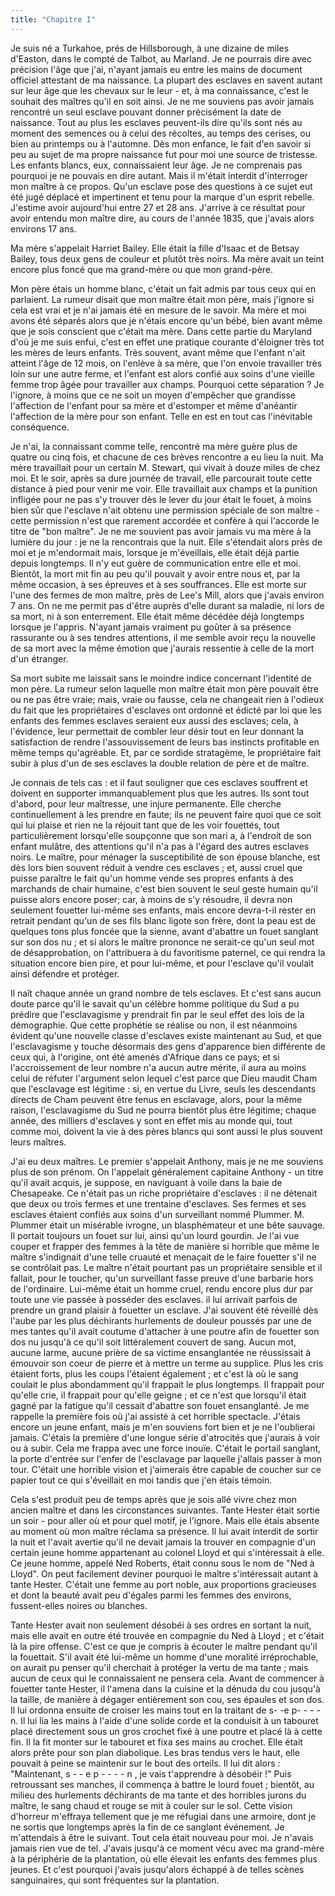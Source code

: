 ```yaml
---
title: "Chapitre I"
---
```


Je suis né a Turkahoe, prés de Hillsborough, à une dizaine de miles d'Easton, dans le compté de Talbot, au Marland. Je ne pourrais dire avec précision l'âge que j'ai, n'ayant jamais eu entre les mains de document officiel attestant de ma naissance. La plupart des esclaves en savent autant sur leur âge que les chevaux sur le leur - et, à ma connaissance, c'est le souhait des maîtres qu'il en soit ainsi. Je ne me souviens pas avoir jamais rencontré un seul esclave pouvant donner précisément la date de naissance. Tout au plus les esclaves peuvent-ils dire qu'ils sont nés au moment des semences ou à celui des récoltes, au temps des cerises, ou bien au printemps ou à l'automne. Dès mon enfance, le fait d'en savoir si peu au sujet de ma propre naissance fut pour moi une source de tristesse. Les enfants blancs, eux, connaissaient leur âge. Je ne comprenais pas pourquoi je ne pouvais en dire autant. Mais il m'était interdit d'interroger mon maître à ce propos. Qu'un esclave pose des questions à ce sujet eut été jugé déplacé et impertinent et tenu pour la marque d'un esprit rebelle. J'estime avoir aujourd'hui entre 27 et 28 ans. J'arrive à ce résultat pour avoir entendu mon maître dire, au cours de l'année 1835, que j'avais alors environs 17 ans.       
    
Ma mère s'appelait Harriet Bailey. Elle était la fille d'Isaac et de Betsay Bailey, tous deux gens de couleur et plutôt très noirs. Ma mère avait un teint encore plus foncé que ma grand-mère ou que mon grand-père.
    
Mon père étais un homme blanc, c'était un fait admis par tous ceux qui en parlaient. La rumeur disait que mon maître était mon père, mais j'ignore si cela est vrai et je n'ai jamais été en mesure de le savoir. Ma mère et moi avons été séparés alors que je n'étais encore qu'un bébé, bien avant même que je sois conscient que c'était ma mère. Dans cette partie du Maryland d'où je me suis enfui, c'est en effet une pratique courante d'éloigner très tot les mères de leurs enfants. Très souvent, avant même que l'enfant n'ait atteint l'âge de 12 mois, on l'enlève à sa mère, que l'on envoie travailler très loin sur une autre ferme, et l'enfant est alors confié aux soins d'une vieille femme trop âgée pour travailler aux champs. Pourquoi cette séparation ? Je l'ignore, à moins que ce ne soit un moyen d'empêcher que grandisse l'affection de l'enfant pour sa mère et d'estomper et même d'anéantir l'affection de la mère pour son enfant. Telle en est en tout cas l'inévitable conséquence. 
    
Je n'ai, la connaissant comme telle, rencontré ma mère guère plus de quatre ou cinq fois, et chacune de ces brèves rencontre a eu lieu la nuit. Ma mère travaillait pour un certain M. Stewart, qui vivait à douze miles de chez moi. Et le soir, après sa dure journée de travail, elle parcourait toute cette distance à pied pour venir me voir. Elle travaillait aux champs et la punition infligée pour ne pas s'y trouver dès le lever du jour était le fouet, à moins bien sûr que l'esclave n'ait obtenu une permission spéciale de son maître - cette permission n'est que rarement accordée et confère à qui l'accorde le titre de "bon maître". Je ne me souvient pas avoir jamais vu ma mère à la lumière du jour : je ne la rencontrais que la nuit. Elle s'étendait alors près de moi et je m'endormait mais, lorsque je m'éveillais, elle était déjà partie depuis longtemps. Il n'y eut guère de communication entre elle et moi. Bientôt, la mort mit fin au peu qu'il pouvait y avoir entre nous et, par la même occasion, à ses épreuves et à ses souffrances. Elle est morte sur l'une des fermes de mon maître, près de Lee's Mill, alors que j'avais environ 7 ans. On ne me permit pas d'être auprès d'elle durant sa maladie, ni lors de sa mort, ni à son enterrement. Elle était même décédée déjà longtemps lorsque je l'appris. N'ayant jamais vraiment pu goûter à sa présence rassurante ou à ses tendres attentions, il me semble avoir reçu la nouvelle de sa mort avec la même émotion que j'aurais ressentie à celle de la mort d'un étranger. 
    
Sa mort subite me laissait sans le moindre indice concernant l'identité de mon père. La rumeur selon laquelle mon maître était mon père pouvait être ou ne pas être vraie; mais, vraie ou fausse, cela ne changeait rien à l'odieux du fait que les propriétaires d'esclaves ont ordonné et édicté par loi que les enfants des femmes esclaves seraient eux aussi des esclaves; cela, à l'évidence, leur permettait de combler leur désir tout en leur donnant la satisfaction de rendre l'assouvissement de leurs bas instincts profitable en même temps qu'agréable. Et, par ce sordide stratagème, le propriétaire fait subir à plus d'un de ses esclaves la double relation de père et de maître. 
    
Je connais de tels cas : et il faut souligner que ces esclaves souffrent et doivent en supporter immanquablement plus que les autres. Ils sont tout d'abord, pour leur maîtresse, une injure permanente. Elle cherche continuellement à les prendre en faute; ils ne peuvent faire quoi que ce soit qui lui plaise et rien ne la réjouit tant que de les voir fouettés, tout particulièrement lorsqu'elle soupçonne que son mari a, à l'endroit de son enfant mulâtre, des attentions qu'il n'a pas à l'égard des autres esclaves noirs. Le maître, pour ménager la susceptibilité de son épouse blanche, est dès lors bien souvent réduit à vendre ces esclaves ; et, aussi cruel que puisse paraître le fait qu'un homme vende ses propres enfants à des marchands de chair humaine, c'est bien souvent le seul geste humain qu'il puisse alors encore poser; car, à moins de s'y résoudre, il devra non seulement fouetter lui-même ses enfants, mais encore devra-t-il rester en retrait pendant qu'un de ses fils blanc ligote son frère, dont la peau est de quelques tons plus foncée que la sienne, avant d'abattre un fouet sanglant sur son dos nu ; et si alors le maître prononce ne serait-ce qu'un seul mot de désapprobation, on l'attribuera à du favoritisme paternel, ce qui rendra la situation encore bien pire, et pour lui-même, et pour l'esclave qu'il voulait ainsi défendre et protéger.
    
Il naît chaque année un grand nombre de tels esclaves. Et c'est sans aucun doute parce qu'il le savait qu'un célèbre homme politique du Sud a pu prédire que l'esclavagisme y prendrait fin par le seul effet des lois de la démographie. Que cette prophétie se réalise ou non, il est néanmoins évident qu'une nouvelle classe d'esclaves existe maintenant au Sud, et que l'esclavagisme y touche désormais des gens d'apparence bien différente de ceux qui, à l'origine, ont été amenés d'Afrique dans ce pays; et si l'accroissement de leur nombre n'a aucun autre mérite, il aura au moins celui de réfuter l'argument selon lequel c'est parce que Dieu maudit Cham que l'esclavage est légitime : si, en vertue du Livre, seuls les descendants directs de Cham peuvent être tenus en esclavage, alors, pour la même raison, l'esclavagisme du Sud ne pourra bientôt plus être légitime; chaque année, des milliers d'esclaves y sont en effet mis au monde qui, tout comme moi, doivent la vie à des pères blancs qui sont aussi le plus souvent leurs maîtres. 
    
J'ai eu deux maîtres. Le premier s'appelait Anthony, mais je ne me souviens plus de son prénom. On l'appelait généralement capitaine Anthony - un titre qu'il avait acquis, je suppose, en naviguant à voile dans la baie de Chesapeake. Ce n'était pas un riche propriétaire d'esclaves : il ne détenait que deux ou trois fermes et une trentaine d'esclaves. Ses fermes et ses esclaves étaient confiés aux soins d'un surveillant nommé Plummer. M. Plummer était un misérable ivrogne, un blasphémateur et une bête sauvage. Il portait toujours un fouet sur lui, ainsi qu'un lourd gourdin. Je l'ai vue couper et frapper des femmes à la tête de manière si horrible que même le maître s'indignait d'une telle cruauté et menaçait de le faire fouetter s'il ne se contrôlait pas. Le maître n'était pourtant pas un propriétaire sensible et il fallait, pour le toucher, qu'un surveillant fasse preuve d'une barbarie hors de l'ordinaire. Lui-même était un homme cruel, rendu encore plus dur par toute une vie passée à posséder des esclaves. il lui arrivait parfois de prendre un grand plaisir à fouetter un esclave. J'ai souvent été réveillé dès l'aube par les plus déchirants hurlements de douleur poussés par une de mes tantes qu'il avait coutume d'attacher à une poutre afin de fouetter son dos nu jusqu'à ce qu'il soit littéralement couvert de sang. Aucun mot, aucune larme, aucune prière de sa victime ensanglantée ne réussissait à émouvoir son coeur de pierre et à mettre un terme au supplice. Plus les cris étaient forts, plus les coups l'étaient également ; et c'est là où le sang coulait le plus abondamment qu'il frappait le plus longtemps. Il frappait pour qu'elle crie, il frappait pour qu'elle geigne ; et ce n'est que lorsqu'il était gagné par la fatigue qu'il cessait d'abattre son fouet ensanglanté. Je me rappelle la première fois où j'ai assisté à cet horrible spectacle. J'étais encore un jeune enfant, mais je m'en souviens fort bien et je ne l'oublierai jamais. C'étais la première d'une longue série d'atrocités que j'aurais à voir ou à subir. Cela me frappa avec une force inouïe. C'était le portail sanglant, la porte d'entrée sur l'enfer de l'esclavage par laquelle j'allais passer à mon tour. C'était une horrible vision et j'aimerais être capable de coucher sur ce papier tout ce qui s'éveillait en moi tandis que j'en étais témoin. 
    
Cela s'est produit peu de temps après que je sois allé vivre chez mon ancien maître et dans les circonstances suivantes. Tante Hester était sortie un soir - pour aller où et pour quel motif, je l'ignore. Mais elle étais absente au moment où mon maître réclama sa présence. Il lui avait interdit de sortir la nuit et l'avait avertie qu'il ne devait jamais la trouver en compagnie d'un certain jeune homme appartenant au colonel Lloyd et qui s'intéressait à elle. Ce jeune homme, appelé Ned Roberts, était connu sous le nom de "Ned à Lloyd". On peut facilement deviner pourquoi le maître s'intéressait autant à tante Hester. C'était une femme au port noble, aux proportions gracieuses et dont la beauté avait peu d'égales parmi les femmes des environs, fussent-elles noires ou blanches.
    
Tante Hester avait non seulement désobéi à ses ordres en sortant la nuit, mais elle avait en outre été trouvée en compagnie du Ned à Lloyd ; et c'était là la pire offense. C'est ce que je compris à écouter le maître pendant qu'il la fouettait. S'il avait été lui-même un homme d'une moralité irréprochable, on aurait pu penser qu'il cherchait à protéger la vertu de ma tante ; mais aucun de ceux qui le connaissaient ne pensera cela. Avant de commencer à fouetter tante Hester, il l'amena dans la cuisine et la dénuda du cou jusqu'à la taille, de manière à dégager entièrement son cou, ses épaules et son dos. Il lui ordonna ensuite de croiser les mains tout en la traitant de s- -e p- - - -n. Il lui lia les mains à l'aide d'une solide corde et la conduisit à un tabouret placé directement sous un gros crochet fixé à une poutre et placé là à cette fin. Il la fit monter sur le tabouret et fixa ses mains au crochet. Elle était alors prête pour son plan diabolique. Les bras tendus vers le haut, elle pouvait à peine se maintenir sur le bout des orteils. Il lui dit alors : "Maintenant, s - - e p - - - - n , je vais t'apprendre à désobéir !" Puis retroussant ses manches, il commença à battre le lourd fouet ; bientôt, au milieu des hurlements déchirants de ma tante et des horribles jurons du maître, le sang chaud et rouge se mit à couler sur le sol. Cette vision d'horreur m'effraya tellement que je me réfugiai dans une armoire, dont je ne sortis que longtemps après la fin de ce sanglant événement. Je m'attendais à être le suivant. Tout cela était nouveau pour moi. Je n'avais jamais rien vue de tel. J'avais jusqu'à ce moment vécu avec ma grand-mère à la périphérie de la plantation, où elle élevait les enfants des femmes plus jeunes. Et c'est pourquoi j'avais jusqu'alors échappé à de telles scènes sanguinaires, qui sont fréquentes sur la plantation.
